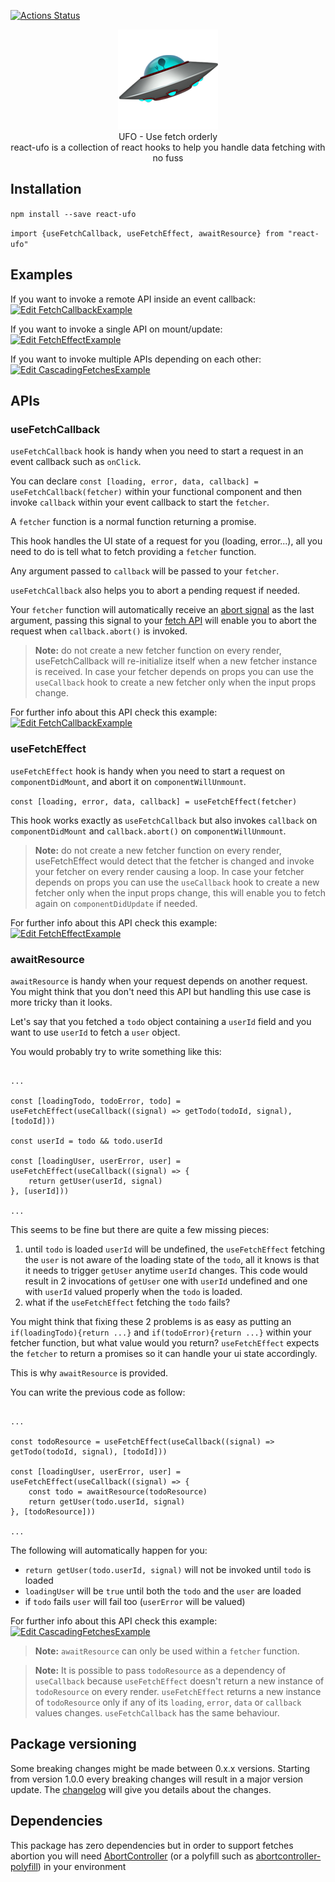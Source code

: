 [![Actions Status](https://github.com/marcellomontemagno/react-ufo/workflows/CI/badge.svg)](https://github.com/marcellomontemagno/react-ufo/actions)

<p align="center">
  <img alt="ufo" src='ufo.png'/>
  <br/>
  UFO - Use fetch orderly
  <br/>
  react-ufo is a collection of react hooks to help you handle data fetching with no fuss
</p>

## Installation

`npm install --save react-ufo`

`import {useFetchCallback, useFetchEffect, awaitResource} from "react-ufo"`

## Examples

If you want to invoke a remote API inside an event callback: [![Edit FetchCallbackExample](https://codesandbox.io/static/img/play-codesandbox.svg)](https://codesandbox.io/s/fetchcallbackexample-bezg7?fontsize=14&hidenavigation=1&theme=dark)

If you want to invoke a single API on mount/update: [![Edit FetchEffectExample](https://codesandbox.io/static/img/play-codesandbox.svg)](https://codesandbox.io/s/fetcheffectexample-hnnp8?fontsize=14&hidenavigation=1&theme=dark)

If you want to invoke multiple APIs depending on each other: [![Edit CascadingFetchesExample](https://codesandbox.io/static/img/play-codesandbox.svg)](https://codesandbox.io/s/ancient-frost-n9oyk?fontsize=14&hidenavigation=1&theme=dark)

## APIs

### useFetchCallback

`useFetchCallback` hook is handy when you need to start a request in an event callback such as `onClick`.

You can declare `const [loading, error, data, callback] = useFetchCallback(fetcher)` within your functional component and then invoke `callback` within your event callback to start the `fetcher`. 

A `fetcher` function is a normal function returning a promise.

This hook handles the UI state of a request for you (loading, error...), all you need to do is tell what to fetch providing a `fetcher` function.

Any argument passed to `callback` will be passed to your `fetcher`.

`useFetchCallback` also helps you to abort a pending request if needed.

Your `fetcher` function will automatically receive an [abort signal](https://developer.mozilla.org/en-US/docs/Web/API/AbortSignal) as the last argument, passing this signal to your [fetch API](https://developer.mozilla.org/en-US/docs/Web/API/Fetch_API) will enable you to abort the request when `callback.abort()` is invoked. 

> **Note:**
> do not create a new fetcher function on every render, useFetchCallback will re-initialize itself when a new fetcher instance is received. In case your fetcher depends on props you can use the `useCallback` hook to create a new fetcher only when the input props change. 

For further info about this API check this example: [![Edit FetchCallbackExample](https://codesandbox.io/static/img/play-codesandbox.svg)](https://codesandbox.io/s/fetchcallbackexample-bezg7?fontsize=14&hidenavigation=1&theme=dark)

### useFetchEffect

`useFetchEffect` hook is handy when you need to start a request on `componentDidMount`, and abort it on `componentWillUnmount`.

`const [loading, error, data, callback] = useFetchEffect(fetcher)`

This hook works exactly as `useFetchCallback` but also invokes `callback` on `componentDidMount` and `callback.abort()` on `componentWillUnmount`.

> **Note:**
> do not create a new fetcher function on every render, useFetchEffect would detect that the fetcher is changed and invoke your fetcher on every render causing a loop.
> In case your fetcher depends on props you can use the `useCallback` hook to create a new fetcher only when the input props change, this will enable you to fetch again on `componentDidUpdate` if needed.  

For further info about this API check this example: [![Edit FetchEffectExample](https://codesandbox.io/static/img/play-codesandbox.svg)](https://codesandbox.io/s/fetcheffectexample-hnnp8?fontsize=14&hidenavigation=1&theme=dark)

### awaitResource

`awaitResource` is handy when your request depends on another request. You might think that you don't need this API but handling this use case is more tricky than it looks.

Let's say that you fetched a `todo` object containing a `userId` field and you want to use `userId` to fetch a `user` object.

You would probably try to write something like this:

```

...

const [loadingTodo, todoError, todo] = useFetchEffect(useCallback((signal) => getTodo(todoId, signal), [todoId]))

const userId = todo && todo.userId

const [loadingUser, userError, user] = useFetchEffect(useCallback((signal) => {
    return getUser(userId, signal)
}, [userId]))

...

```

This seems to be fine but there are quite a few missing pieces:

1) until `todo` is loaded `userId` will be undefined, the `useFetchEffect` fetching the `user` is not aware of the loading state of the `todo`, all it knows is that it needs to trigger `getUser` anytime `userId` changes. This code would result in 2 invocations of `getUser` one with `userId` undefined and one with `userId` valued properly when the `todo` is loaded.
2) what if the `useFetchEffect` fetching the `todo` fails? 

You might think that fixing these 2 problems is as easy as putting an `if(loadingTodo){return ...}` and `if(todoError){return ...}` within your fetcher function, but what value would you return? `useFetchEffect` expects the `fetcher` to return a promises so it can handle your ui state accordingly.

This is why `awaitResource` is provided.
 
You can write the previous code as follow:

```

...

const todoResource = useFetchEffect(useCallback((signal) => getTodo(todoId, signal), [todoId]))

const [loadingUser, userError, user] = useFetchEffect(useCallback((signal) => {
    const todo = awaitResource(todoResource)
    return getUser(todo.userId, signal)
}, [todoResource]))

...

```

The following will automatically happen for you:

- `return getUser(todo.userId, signal)` will not be invoked until `todo` is loaded
- `loadingUser` will be `true` until both the `todo` and the `user` are loaded
- if `todo` fails `user` will fail too (`userError` will be valued)

For further info about this API check this example:  [![Edit CascadingFetchesExample](https://codesandbox.io/static/img/play-codesandbox.svg)](https://codesandbox.io/s/ancient-frost-n9oyk?fontsize=14&hidenavigation=1&theme=dark)

> **Note:**
> `awaitResource` can only be used within a `fetcher` function.

> **Note:**
> It is possible to pass `todoResource` as a dependency of `useCallback` because `useFetchEffect` doesn't return a new instance of `todoResource` on every render. 
> `useFetchEffect` returns a new instance of `todoResource` only if any of its `loading`, `error`, `data` or `callback` values changes. `useFetchCallback` has the same behaviour.

## Package versioning

Some breaking changes might be made between 0.x.x versions.
Starting from version 1.0.0 every breaking changes will result in a major version update.
The [changelog](https://github.com/marcellomontemagno/react-ufo/releases) will give you details about the changes.
  
## Dependencies

This package has zero dependencies but in order to support fetches abortion you will need  <a href="https://developer.mozilla.org/en-US/docs/Web/API/AbortController" target="_blank">AbortController</a> (or a polyfill such as <a href="https://www.npmjs.com/package/abortcontroller-polyfill" target="_blank">abortcontroller-polyfill</a>) in your environment